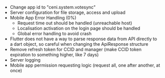 - Change app id to "ceni.system.votesync"
- Server configuration for file storage, access and upload
- Mobile App Error Handling (0%)
	- Request time out should be handled (unreachable host)
	- Localisation activation on the login page should be handled
	- Global error handling to avoid crash
- Flutter does not have a way to parse response data from API directly to a dart object, so careful when changing the ApiResponse structure
- Remove refresh token for CCID and manager (make CCID token expiration to something higher, like 7 days)
- Server logging
- Mobile app permission requesting logic (request all, one after another, at once)